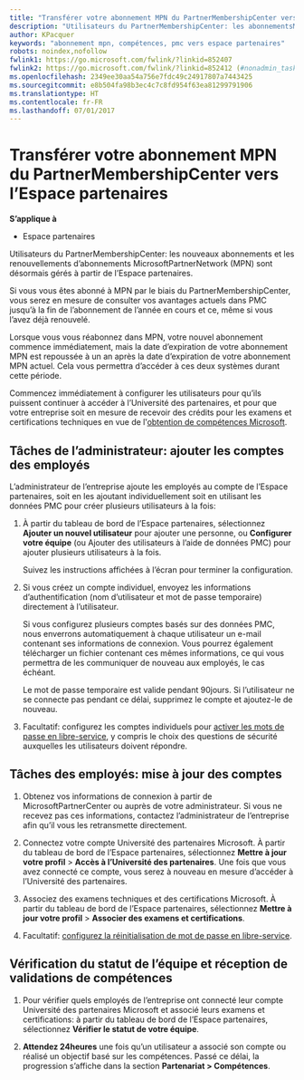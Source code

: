 ```yaml
---
title: "Transférer votre abonnement MPN du PartnerMembershipCenter vers l’Espace partenaires"
description: "Utilisateurs du PartnerMembershipCenter: les abonnementsMPN sont désormais gérés à partir de l’Espace partenaires. Voici ce que vous devez faire."
author: KPacquer
keywords: "abonnement mpn, compétences, pmc vers espace partenaires"
robots: noindex,nofollow
fwlink1: https://go.microsoft.com/fwlink/?linkid=852407
fwlink2: https://go.microsoft.com/fwlink/?linkid=852412 (#nonadmin_tasks)
ms.openlocfilehash: 2349ee30aa54a756e7fdc49c24917807a7443425
ms.sourcegitcommit: e8b504fa98b3ec4c7c8fd954f63ea81299791906
ms.translationtype: HT
ms.contentlocale: fr-FR
ms.lasthandoff: 07/01/2017
---
```

# <a name="transition-your-mpn-membership-from-partner-membership-center-to-partner-center"></a>Transférer votre abonnement MPN du PartnerMembershipCenter vers l’Espace partenaires

**S’applique à**
-  Espace partenaires

Utilisateurs du PartnerMembershipCenter: les nouveaux abonnements et les renouvellements d’abonnements MicrosoftPartnerNetwork (MPN) sont désormais gérés à partir de l’Espace partenaires.  

Si vous vous êtes abonné à MPN par le biais du PartnerMembershipCenter, vous serez en mesure de consulter vos avantages actuels dans PMC jusqu’à la fin de l’abonnement de l’année en cours et ce, même si vous l’avez déjà renouvelé. 

Lorsque vous vous réabonnez dans MPN, votre nouvel abonnement commence immédiatement, mais la date d’expiration de votre abonnement MPN est repoussée à un an après la date d’expiration de votre abonnement MPN actuel. Cela vous permettra d’accéder à ces deux systèmes durant cette période.

Commencez immédiatement à configurer les utilisateurs pour qu’ils puissent continuer à accéder à l’Université des partenaires, et pour que votre entreprise soit en mesure de recevoir des crédits pour les examens et certifications techniques en vue de lֹ’[obtention de compétences Microsoft](competencies.md). 

## <a name="admin-tasks-add-employee-accounts"></a>Tâches de l’administrateur: ajouter les comptes des employés

L’administrateur de l’entreprise ajoute les employés au compte de l’Espace partenaires, soit en les ajoutant individuellement soit en utilisant les données PMC pour créer plusieurs utilisateurs à la fois:

1.  À partir du tableau de bord de l’Espace partenaires, sélectionnez **Ajouter un nouvel utilisateur** pour ajouter une personne, ou **Configurer votre équipe** (ou Ajouter des utilisateurs à l’aide de données PMC) pour ajouter plusieurs utilisateurs à la fois.
    
    Suivez les instructions affichées à l’écran pour terminer la configuration.

2.  Si vous créez un compte individuel, envoyez les informations d’authentification (nom d’utilisateur et mot de passe temporaire) directement à l’utilisateur.

    Si vous configurez plusieurs comptes basés sur des données PMC, nous enverrons automatiquement à chaque utilisateur un e-mail contenant ses informations de connexion. Vous pourrez également télécharger un fichier contenant ces mêmes informations, ce qui vous permettra de les communiquer de nouveau aux employés, le cas échéant.

    Le mot de passe temporaire est valide pendant 90jours. Si l’utilisateur ne se connecte pas pendant ce délai, supprimez le compte et ajoutez-le de nouveau.

3.  Facultatif: configurez les comptes individuels pour [activer les mots de passe en libre-service](https://docs.microsoft.com/azure/active-directory/active-directory-passwords-getting-started), y compris le choix des questions de sécurité auxquelles les utilisateurs doivent répondre. 

## <a href="" id="nonadmin_tasks"></a> Tâches des employés: mise à jour des comptes

1.  Obtenez vos informations de connexion à partir de MicrosoftPartnerCenter ou auprès de votre administrateur. Si vous ne recevez pas ces informations, contactez l’administrateur de l’entreprise afin qu’il vous les retransmette directement. 

2.  Connectez votre compte Université des partenaires Microsoft. À partir du tableau de bord de l’Espace partenaires, sélectionnez **Mettre à jour votre profil** > **Accès à l’Université des partenaires**.  Une fois que vous avez connecté ce compte, vous serez à nouveau en mesure d’accéder à l’Université des partenaires.

3.  Associez des examens techniques et des certifications Microsoft. À partir du tableau de bord de l’Espace partenaires, sélectionnez **Mettre à jour votre profil** > **Associer des examens et certifications**. 

4.  Facultatif: [configurez la réinitialisation de mot de passe en libre-service](https://docs.microsoft.com/en-us/azure/active-directory/active-directory-passwords-update-your-own-password).

## <a name="checking-team-status-and-receiving-competency-achievements"></a>Vérification du statut de l’équipe et réception de validations de compétences

1.  Pour vérifier quels employés de l’entreprise ont connecté leur compte Université des partenaires Microsoft et associé leurs examens et certifications: à partir du tableau de bord de l’Espace partenaires, sélectionnez **Vérifier le statut de votre équipe**.

2.  **Attendez 24heures** une fois qu’un utilisateur a associé son compte ou réalisé un objectif basé sur les compétences. Passé ce délai, la progression s’affiche dans la section **Partenariat > Compétences**.
